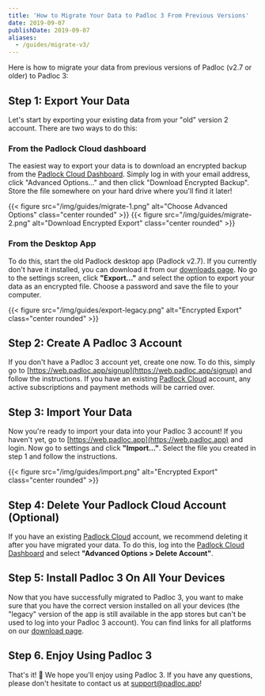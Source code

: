 ```yaml
---
title: 'How to Migrate Your Data to Padloc 3 From Previous Versions'
date: 2019-09-07
publishDate: 2019-09-07
aliases:
  - /guides/migrate-v3/
---
```


Here is how to migrate your data from previous versions of Padloc (v2.7 or older)
to Padloc 3:

## Step 1: Export Your Data

Let's start by exporting your existing data from your "old" version 2 account. There are two ways to do this:

### From the Padlock Cloud dashboard

The easiest way to export your data is to download an encrypted backup from the
[Padlock Cloud Dashboard](https://cloud.padlock.io/dashboard). Simply log in
with your email address, click "Advanced Options..." and then click "Download Encrypted Backup".
Store the file somewhere on your hard drive where you'll find it later!

{{< figure src="/img/guides/migrate-1.png" alt="Choose Advanced Options" class="center rounded" >}}
{{< figure src="/img/guides/migrate-2.png" alt="Download Encrypted Export" class="center rounded" >}}

### From the Desktop App

To do this, start the old Padlock desktop app (Padlock v2.7). If you currently don't have it installed, you
can download it from our [downloads page](/downloads/#legacy). No go to the settings screen,
click **"Export..."** and select the option to export your data as an encrypted
file. Choose a password and save the file to your computer.

{{< figure src="/img/guides/export-legacy.png" alt="Encrypted Export" class="center rounded" >}}

## Step 2: Create A Padloc 3 Account

If you don't have a Padloc 3 account yet, create one now. To do this, simply
go to [https://web.padloc.app/signup](https://web.padloc.app/signup) and follow
the instructions. If you have an existing [Padlock Cloud](https://cloud.padlock.io) account,
any active subscriptions and payment methods will be carried over.

## Step 3: Import Your Data

Now you're ready to import your data into your Padloc 3 account! If you haven't
yet, go to [https://web.padloc.app](https://web.padloc.app) and login. Now go
to settings and click **"Import..."**. Select the file you created in step 1 and follow
the instructions.

{{< figure src="/img/guides/import.png" alt="Encrypted Export" class="center rounded" >}}

## Step 4: Delete Your Padlock Cloud Account (Optional)

If you have an existing [Padlock Cloud](https://cloud.padlock.io) account, we
recommend deleting it after you have migrated your data. To do this, log into
the [Padlock Cloud Dashboard](https://cloud.padlock.io/dashboard) and select
**"Advanced Options > Delete Account"**.

## Step 5: Install Padloc 3 On All Your Devices

Now that you have successfully migrated to Padloc 3, you want to make sure that
you have the correct version installed on all your devices (the "legacy"
version of the app is still available in the app stores but can't be used to
log into your Padloc 3 account). You can find links for all platforms on our
[download page](/downloads/).

## Step 6. Enjoy Using Padloc 3

That's it! 🎉 We hope you'll enjoy using Padloc 3. If you have any questions, please
don't hesitate to contact us at [support@padloc.app](mailto:support@padloc.app)!
